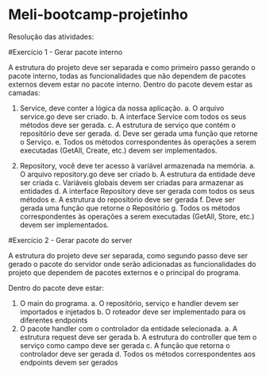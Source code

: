 # Meli-bootcamp-projetinho

Resolução das atividades:

#Exercício 1 - Gerar pacote interno

A estrutura do projeto deve ser separada e como primeiro passo gerando o pacote interno,
todas as funcionalidades que não dependem de pacotes externos devem estar no pacote
interno.
Dentro do pacote devem estar as camadas:
1. Service, deve conter a lógica da nossa aplicação.
a. O arquivo service.go deve ser criado.
b. A interface Service com todos os seus métodos deve ser gerada.
c. A estrutura de serviço que contém o repositório deve ser gerada.
d. Deve ser gerada uma função que retorne o Serviço.
e. Todos os métodos correspondentes às operações a serem executadas (GetAll,
Create, etc.) devem ser implementados.

2. Repository, você deve ter acesso à variável armazenada na memória.
a. O arquivo repository.go deve ser criado
b. A estrutura da entidade deve ser criada
c. Variáveis globais devem ser criadas para armazenar as entidades
d. A interface Repository deve ser gerada com todos os seus métodos
e. A estrutura do repositório deve ser gerada
f. Deve ser gerada uma função que retorne o Repositório
g. Todos os métodos correspondentes às operações a serem executadas (GetAll,
Store, etc.) devem ser implementados.

#Exercício 2 - Gerar pacote do server

A estrutura do projeto deve ser separada, como segundo passo deve ser gerado o pacote do
servidor onde serão adicionadas as funcionalidades do projeto que dependem de pacotes
externos e o principal do programa.

Dentro do pacote deve estar:
1. O main do programa.
a. O repositório, serviço e handler devem ser importados e injetados
b. O roteador deve ser implementado para os diferentes endpoints
2. O pacote handler com o controlador da entidade selecionada.
a. A estrutura request deve ser gerada
b. A estrutura do controller que tem o serviço como campo deve ser gerada
c. A função que retorna o controlador deve ser gerada
d. Todos os métodos correspondentes aos endpoints devem ser gerados
